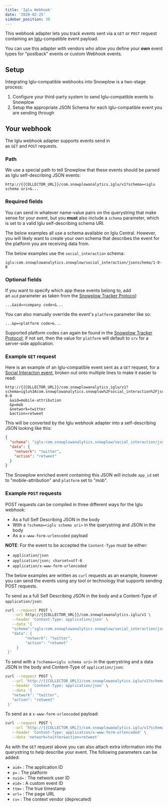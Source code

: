 ```yaml
---
title: 'Iglu Webhook'
date: '2020-02-25'
sidebar_position: 30
---
```


This webhook adapter lets you track events sent via a `GET` or `POST` request containing an [Iglu](https://github.com/snowplow/iglu)\-compatible event payload.

You can use this adapter with vendors who allow you define your **own** event types for "postback" events or custom Webhook events.

## Setup

Integrating Iglu-compatible webhooks into Snowplow is a two-stage process:

1. Configure your third-party system to send Iglu-compatible events to Snowplow
2. Setup the appropriate JSON Schema for each Iglu-compatible event you are sending through

## Your webhook

The Iglu webhook adapter supports events send in as `GET` and `POST` requests.

### Path

We use a special path to tell Snowplow that these events should be parsed as Iglu self-describing JSON events:

```markup
http://{{COLLECTOR_URL}}/com.snowplowanalytics.iglu/v1?schema=<iglu schema uri>&...
```

### Required fields

You can send in whatever name-value pairs on the querystring that make sense for your event, but you **must** also include a `schema` parameter, which is set to a valid Iglu self-describing schema URI.

The below examples all use a schema available on Iglu Central. However, you will likely want to create your own schema that describes the event for the platform you are receiving data from.

The below examples use the `social_interaction` schema:

```text
iglu:com.snowplowanalytics.snowplow/social_interaction/jsonschema/1-0-0
```

### Optional fields

If you want to specify which app these events belong to, add an `aid` parameter as taken from the [Snowplow Tracker Protocol](https://github.com/snowplow/snowplow/wiki/snowplow-tracker-protocol#1-common-parameters-platform-and-event-independent):

```text
...&aid=<company code>&...
```

You can also manually override the event's `platform` parameter like so:

```text
...&p=<platform code>&...
```

Supported platform codes can again be found in the [Snowplow Tracker Protocol](https://github.com/snowplow/snowplow/wiki/snowplow-tracker-protocol#1-common-parameters-platform-and-event-independent); if not set, then the value for `platform` will default to `srv` for a server-side application.

### Example `GET` request

Here is an example of an Iglu-compatible event sent as a `GET` request, for a [Social Interacton event](https://github.com/snowplow/iglu-central/blob/master/schemas/com.snowplowanalytics.snowplow/social_interaction/jsonschema/1-0-0), broken out onto multiple lines to make it easier to read:

```markup
http://{{COLLECTOR_URL}}/com.snowplowanalytics.iglu/v1?schema=iglu%3Acom.snowplowanalytics.snowplow%2Fsocial_interaction%2Fjsonschema%2F1-0-0
  &aid=mobile-attribution
  &p=mob
  &network=twitter
  &action=retweet
```

This will be converted by the Iglu webhook adapter into a self-describing JSON looking like this:

```json
{
  "schema": "iglu:com.snowplowanalytics.snowplow/social_interaction/jsonschema/1-0-0",
  "data": {
    "network": "twitter",
    "action": "retweet"
  }
}
```

The Snowplow enriched event containing this JSON will include `app_id` set to "mobile-attribution" and `platform` set to "mob".

### Example `POST` requests

POST requests can be compiled in three different ways for the Iglu webhook:

- As a full Self Describing JSON in the body
- With a `?schema=<iglu schema uri>` in the querystring and JSON in the body
- As a `x-www-form-urlencoded` payload

**NOTE**: For the event to be accepted the `Content-Type` must be either:

- `application/json`
- `application/json; charset=utf-8`
- `application/x-www-form-urlencoded`

The below examples are written as `curl` requests as an example, however you can send the events using any tool or technology that supports sending POST requests.

To send as a full Self Describing JSON in the body and a Content-Type of `application/json`:

```bash
curl --request POST \
   --url http://{{COLLECTOR_URL}}/com.snowplowanalytics.iglu/v1 \
   --header 'Content-Type: application/json' \
   --data '{
   "schema":"iglu:com.snowplowanalytics.snowplow/social_interaction/jsonschema/1-0-0",
   "data": {
         "network": "twitter",
         "action": "retweet"
     }
 }'
```

To send with a `?schema=<iglu schema uri>` in the querystring and a data JSON in the body and Content-Type of `application/json`:

```bash
curl --request POST \
   --url 'http://{{COLLECTOR_URL}}/com.snowplowanalytics.iglu/v1?schema=iglu%3Acom.snowplowanalytics.snowplow%2Fsocial_interaction%2Fjsonschema%2F1-0-0' \
   --header 'Content-Type: application/json' \
   --data '{
   "network": "twitter",
   "action": "retweet"
 }'
```

To send as a `x-www-form-urlencoded` payload:

```bash
curl --request POST \
   --url 'http://{{COLLECTOR_URL}}/com.snowplowanalytics.iglu/v1?schema=iglu%3Acom.snowplowanalytics.snowplow%2Fsocial_interaction%2Fjsonschema%2F1-0-0' \
   --header 'Content-Type: application/x-www-form-urlencoded' \
   --data 'network=twitter&action=retweet'
```

As with the `GET` request above you can also attach extra information into the querystring to help describe your event. The following parameters can be added:

- `aid=` : The application ID
- `p=` : The platform
- `nuid=` : The network user ID
- `eid=` : A custom event ID
- `ttm=` : The true timestamp
- `url=` : The page URL
- `cv=` : The context vendor (deprecated)
